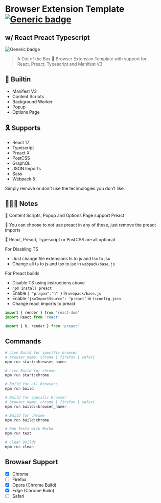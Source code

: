 # Browser Extension Template [![Generic badge](https://img.shields.io/twitter/follow/KarmakarDebdut?style=social)](https://twitter.com/KarmakarDebdut)
## w/ React Preact Typescript 

![Generic badge](https://img.shields.io/badge/build-success-brightgreen.svg)

> A Out of the Box 🎁 Browser Extension Template with support for React, Preact, Typescript and Manifest V3

## 🏡 Builtin

- Manifest V3
- Content Scripts
- Background Worker
- Popup
- Options Page

## 🎗 Supports

- React 17
- Typescript
- Preact X
- PostCSS
- GraphQL
- JSON Imports
- Sass
- Webpack 5

Simply remove or don't use the technologies you don't like.

## 👩🏻‍🏫 Notes

🥇 Content Scripts, Popup and Options Page support Preact

🥈 You can choose to not use preact in any of these, just remove the preact imports

🥉 React, Preact, Typescript or PostCSS are all optional

For Disabling TS

- Just change file extensions ts to js and tsx to jsx
- Change all ts to js and tsx to jsx in `webpack/base.js`

For Preact builds

- Disable TS using instructions above
- `npm install preact`
- Enable `{ "pragma":"h" }` in `webpack/base.js`
- Enable `"jsxImportSource": "preact"` in `tsconfig.json`
- Change react imports to preact

```js
import { render } from 'react-dom'
import React from 'react'

import { h, render } from 'preact'
```


## Commands

```sh
# Live Build for specific browser
# browser_name: chrome | firefox | safari 
npm run start:<browser_name>

# Live Build for chrome
npm run start:chrome

# Build for all Browsers
npm run build

# Build for specific browser
# browser_name: chrome | firefox | safari 
npm run build:<browser_name>

# Build for chrome
npm run build:chrome

# Run Tests with Mocha
npm run test

# Clean Builds
npm run clean
```

## Browser Support

- [x] Chrome
- [ ] Firefox
- [x] Opera (Chrome Build)
- [x] Edge (Chrome  Build)
- [ ] Safari
